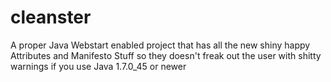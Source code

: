 cleanster
=========

A proper Java Webstart enabled project that has all the new shiny happy Attributes and Manifesto Stuff so they doesn't freak out the user with shitty warnings if you use Java 1.7.0_45 or newer  

